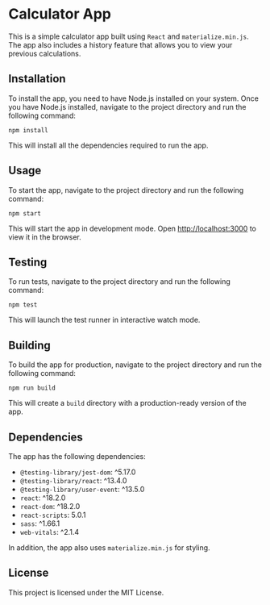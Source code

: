 # Calculator App

This is a simple calculator app built using `React` and `materialize.min.js`. The app also includes a history feature that allows you to view your previous calculations.

## Installation

To install the app, you need to have Node.js installed on your system. Once you have Node.js installed, navigate to the project directory and run the following command:

```
npm install
```

This will install all the dependencies required to run the app.

## Usage

To start the app, navigate to the project directory and run the following command:

```
npm start
```

This will start the app in development mode. Open [http://localhost:3000](http://localhost:3000) to view it in the browser.

## Testing

To run tests, navigate to the project directory and run the following command:

```
npm test
```

This will launch the test runner in interactive watch mode.

## Building

To build the app for production, navigate to the project directory and run the following command:

```
npm run build
```

This will create a `build` directory with a production-ready version of the app.

## Dependencies

The app has the following dependencies:

- `@testing-library/jest-dom`: ^5.17.0
- `@testing-library/react`: ^13.4.0
- `@testing-library/user-event`: ^13.5.0
- `react`: ^18.2.0
- `react-dom`: ^18.2.0
- `react-scripts`: 5.0.1
- `sass`: ^1.66.1
- `web-vitals`: ^2.1.4

In addition, the app also uses `materialize.min.js` for styling.

## License

This project is licensed under the MIT License.
